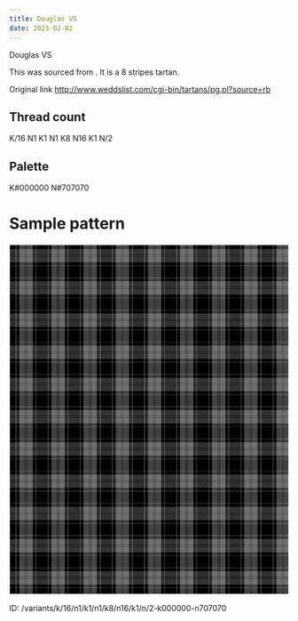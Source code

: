 ```yaml
---
title: Douglas VS
date: 2023-02-02
---
```

Douglas VS

This was sourced from <no value>.  It is a 8 stripes tartan.

Original link http://www.weddslist.com/cgi-bin/tartans/pg.pl?source=rb

## Thread count
K/16 N1 K1 N1 K8 N16 K1 N/2

## Palette
K#000000 N#707070

# Sample pattern

![Tartan detail](tartan.png "K/16 N1 K1 N1 K8 N16 K1 N/2 tartan")

ID: /variants/k/16/n1/k1/n1/k8/n16/k1/n/2-k000000-n707070